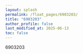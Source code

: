 ```yaml
---
layout: splash
permalink: /float_pages/6903203/
title: "6903203"
author_profile: false
last_modified_at: 2025-06-13
toc: false
---
```

 
6903203
